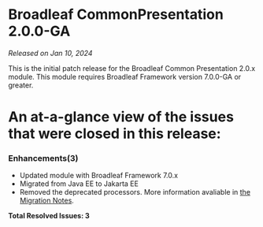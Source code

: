 # Broadleaf CommonPresentation 2.0.0-GA

_Released on Jan 10, 2024_

This is the initial patch release for the Broadleaf Common Presentation 2.0.x module.  This module requires Broadleaf Framework version 7.0.0-GA or greater.

# An at-a-glance view of the issues that were closed in this release:

### Enhancements(3)
- Updated module with Broadleaf Framework 7.0.x
- Migrated from Java EE to Jakarta EE
- Removed the deprecated processors. More information avaliable in [the Migration Notes](https://www.broadleafcommerce.com/docs/core/7.0/migration-notes/6.2-to-7.0-migration).


**Total Resolved Issues: 3**